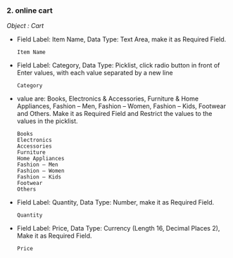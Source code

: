 ### 2. online cart
_Object : Cart_

* Field Label: Item Name, Data Type: Text Area, make it as Required Field. 
      
      Item Name
* Field Label: Category, Data Type: Picklist, click radio button in front of Enter values, with each value separated by a new line 

      Category
* value are: Books, Electronics & 
Accessories, Furniture & Home Appliances, Fashion – Men, Fashion – Women, Fashion – Kids, Footwear and Others. Make it as Required Field and Restrict the values to the values in the picklist. 
      
      
      Books 
      Electronics  
      Accessories
      Furniture
      Home Appliances
      Fashion – Men
      Fashion – Women
      Fashion – Kids
      Footwear
      Others
* Field Label: Quantity, Data Type: Number, make it as Required Field. 

      Quantity
* Field Label: Price, Data Type: Currency (Length 16, Decimal Places 2), Make it as Required Field.

      Price
